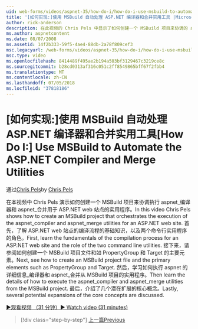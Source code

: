 ```yaml
---
uid: web-forms/videos/aspnet-35/how-do-i/how-do-i-use-msbuild-to-automate-the-aspnet-compiler-and-merge-utilities
title: '[如何实现:]使用 MSBuild 自动处理 ASP.NET 编译器和合并实用工具 |Microsoft Docs'
author: rick-anderson
description: 在此视频的 Chris Pels 中显示了如何创建一个 MSBuild 项目来协调的 asp 的 aspnet_compiler 和 aspnet_merge 实用工具执行...
ms.author: aspnetcontent
ms.date: 08/07/2008
ms.assetid: 14f2b333-59f5-4ae4-88db-2a78f809cef3
msc.legacyurl: /web-forms/videos/aspnet-35/how-do-i/how-do-i-use-msbuild-to-automate-the-aspnet-compiler-and-merge-utilities
msc.type: video
ms.openlocfilehash: 8414489f495ae2b194a503bf3129467c3219ce8c
ms.sourcegitcommit: b28cd0313af316c051c2ff8549865bff67f2fbb4
ms.translationtype: MT
ms.contentlocale: zh-CN
ms.lasthandoff: 07/05/2018
ms.locfileid: "37818186"
---
```

<a name="how-do-i-use-msbuild-to-automate-the-aspnet-compiler-and-merge-utilities"></a><span data-ttu-id="50a7d-103">[如何实现:]使用 MSBuild 自动处理 ASP.NET 编译器和合并实用工具</span><span class="sxs-lookup"><span data-stu-id="50a7d-103">[How Do I:] Use MSBuild to Automate the ASP.NET Compiler and Merge Utilities</span></span>
====================
<span data-ttu-id="50a7d-104">通过[Chris Pels](https://twitter.com/chrispels)</span><span class="sxs-lookup"><span data-stu-id="50a7d-104">by [Chris Pels](https://twitter.com/chrispels)</span></span>

<span data-ttu-id="50a7d-105">在本视频中 Chris Pels 演示如何创建一个 MSBuild 项目来协调执行 aspnet\_编译器和 aspnet\_合并用于 ASP.NET web 站点的实用程序。</span><span class="sxs-lookup"><span data-stu-id="50a7d-105">In this video Chris Pels shows how to create an MSBuild project that orchestrates the execution of the aspnet\_compiler and aspnet\_merge utilities for an ASP.NET web site.</span></span> <span data-ttu-id="50a7d-106">首先，了解 ASP.NET web 站点的编译流程的基础知识，以及两个命令行实用程序的角色。</span><span class="sxs-lookup"><span data-stu-id="50a7d-106">First, learn the fundamentals of the compilation process for an ASP.NET web site and the role of the two command line utilities.</span></span> <span data-ttu-id="50a7d-107">接下来，请参阅如何创建一个 MSBuild 项目文件和如 PropertyGroup 和 Target 的主要元素。</span><span class="sxs-lookup"><span data-stu-id="50a7d-107">Next, see how to create an MSBuild project file and the primary elements such as PropertyGroup and Target.</span></span> <span data-ttu-id="50a7d-108">然后，学习如何执行 aspnet 的详细信息\_编译器和 aspnet\_合并从 MSBuild 项目的实用程序。</span><span class="sxs-lookup"><span data-stu-id="50a7d-108">Then learn the details of how to execute the aspnet\_compiler and aspnet\_merge utilities from the MSBuild project.</span></span> <span data-ttu-id="50a7d-109">最后，介绍了几个潜在扩展的核心概念。</span><span class="sxs-lookup"><span data-stu-id="50a7d-109">Lastly, several potential expansions of the core concepts are discussed.</span></span>

[<span data-ttu-id="50a7d-110">&#9654;观看视频 （31 分钟）</span><span class="sxs-lookup"><span data-stu-id="50a7d-110">&#9654; Watch video (31 minutes)</span></span>](https://channel9.msdn.com/Blogs/ASP-NET-Site-Videos/how-do-i-use-msbuild-to-automate-the-aspnet-compiler-and-merge-utilities)

> [!div class="step-by-step"]
> [<span data-ttu-id="50a7d-111">上一篇</span><span class="sxs-lookup"><span data-stu-id="50a7d-111">Previous</span></span>](how-do-i-serialize-a-graph-with-the-entity-framework.md)
